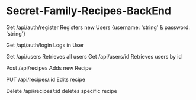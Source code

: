 # Secret-Family-Recipes-BackEnd

Get /api/auth/register  Registers new Users {username: 'string' & password: 'string'}

Get /api/auth/login  Logs in User

Get /api/users  Retrieves all users
Get /api/users/id Retrieves users by id

Post /api/recipes  Adds new Recipe

PUT /api/recipes/:id  Edits recipe

Delete /api/recipes/:id deletes specific recipe